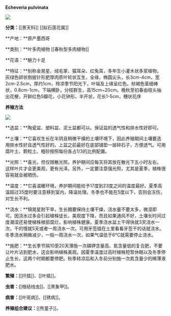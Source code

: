 **Echeveria pulvinata**

![](https://pic4.zhimg.com/v2-f87c643fe08293d3559be159a1169287_r.jpg)

**分类：**[[景天科]] [[拟石莲花属]]

**产地：**原产墨西哥

**类别：**叶多肉植物 [[春秋型多肉植物]]

**花语：**魅力十足

**特征：**别称金晃星、绒毛掌、猫耳朵、红兔耳，多年生小灌木状多浆植物，灰绿色卵状倒披针形肥厚肉质叶轮状互生，全缘，椭圆尖头，长3cm-4cm，宽2cm-2.5cm，厚约1cm，玲凉季节阳光下，叶端及上缘呈红色。棕褐色茎细棒状，0.8cm-1cm，下端横卧，分枝群生，高15cm~20cm。晚秋至初春由枝头抽出花梗，开鲜红色5瓣花，小花钟形，半开状，花长1-5cm，穗状花序

**养殖方法**

![](https://pic1.zhimg.com/v2-07cf2a1c3857dea05a558a7846b6ad8c_r.jpg)

**选盆：**陶瓷盆、塑料盆、泥土盆都可以。保证盆的透气性和排水性好即可。

**土壤：**它喜欢生长在半阴且稍微干燥的土壤环境下，因此养殖期间土壤要选用排水性好且透气性好的。上盆之前最好在底部铺垫一层碎石子，方便透气。可用腐叶土、颗粒土、粗砂按照每份各占1/3的比例配置。

**光照：**喜光，但仅限散光照，养护期间应每天将其放在散光下五小时左右，这样叶片才会更美观，更有光泽。另外，一定要注意强光照，尤其是夏季，植株很容易就会被晒伤。

**温度：**它喜温暖环境，养护期间能给予17度到23度之间的温度最好。夏季高温超过35度时要注意移到室内，降温处理。冬季也不能在5度以下，否则会冻伤，对生长不利。

**浇水：**锦晃星耐干旱，生长期要保持土壤干燥，浇水量不要太多，微湿即可。因浇水过多会引起植株徒长，美观度下降，而且如果通风不好，土壤长时间过度潮湿还易使植株根部腐烂，影响植株健康。夏季浇水盆土干得快就3天浇水一次，干的慢就5天或者一周浇水一次。可用牙签插在土里看看牙签干的话就浇水。冬季浇水稍微减少，一般一周浇水一次，如果气温低于6℃就需要停止浇水。

**施肥：**生长季节隔10至20天薄施一次磷钾含量高、氮含量低的复合肥，不要让叶片沾到肥水，这会影响植株美观。因夏季温度过高时植株短暂休眠以及冬季停止生长，这两个时期都要停肥。秋季转凉后和入冬前分别施一次氮含量少的稀薄液肥水。

**繁殖：**[[扦插]]、[[叶插]]。

**虫害：**[[根结线虫]]、[[黑象甲]]。

**病害：**[[叶斑病]]、[[锈病]]。

**养殖组合建议：**[[熊童子]]。